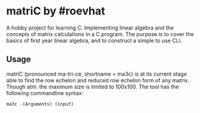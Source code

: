 matriC by #roevhat
==================
A hobby project for learning C. Implementing linear algebra and the concepts of matrix calculations in a C program. The purpose is to cover the basics of first year linear algebra, and to construct a simple to use CLI.

Usage
-----
matriC (pronounced ma-tri-ce, shortname = ma3c) is at its current stage able to find the row echelon and reduced row echelon form of any matrix. Though atm. the maximum size is limited to 100x100.
The tool has the following commandline syntax:

    ma3c -(Arguments) (input)


